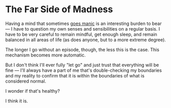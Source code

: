 # The Far Side of Madness

Having a mind that sometimes [goes manic](https://www.kennethreitz.org/essays/mentalhealtherror-an-exception-occurred) is an interesting burden to bear — I have to question my own senses  and sensibilities on a regular basis. I have to be very careful to remain mindful, get enough sleep, and remain balanced in all areas of life (as does anyone, but to a more extreme degree).

The longer I go without an episode, though, the less this is the case. This mechanism becomes more automatic.

But I don't think I'll ever fully "let go" and just trust that everything will be fine — I'll always have a part of me that's double-checking my boundaries and my reality to confirm that it is within the boundaries of what is considered normal.

I wonder if that's healthy?

I think it is.
